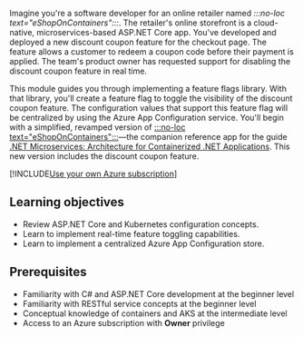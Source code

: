 Imagine you're a software developer for an online retailer named *:::no-loc text="eShopOnContainers":::*. The retailer's online storefront is a cloud-native, microservices-based ASP.NET Core app. You've developed and deployed a new discount coupon feature for the checkout page. The feature allows a customer to redeem a coupon code before their payment is applied. The team's product owner has requested support for disabling the discount coupon feature in real time.

This module guides you through implementing a feature flags library. With that library, you'll create a feature flag to toggle the visibility of the discount coupon feature. The configuration values that support this feature flag will be centralized by using the Azure App Configuration service. You'll begin with a simplified, revamped version of [:::no-loc text="eShopOnContainers":::](https://github.com/dotnet-architecture/eShopOnContainers)&mdash;the companion reference app for the guide [.NET Microservices: Architecture for Containerized .NET Applications](/dotnet/architecture/microservices). This new version includes the discount coupon feature.

[!INCLUDE[Use your own Azure subscription](../../includes/microservices/your-own-az-subscription.md)]

## Learning objectives

- Review ASP.NET Core and Kubernetes configuration concepts.
- Learn to implement real-time feature toggling capabilities.
- Learn to implement a centralized Azure App Configuration store.

## Prerequisites

- Familiarity with C# and ASP.NET Core development at the beginner level
- Familiarity with RESTful service concepts at the beginner level
- Conceptual knowledge of containers and AKS at the intermediate level
- Access to an Azure subscription with **Owner** privilege
